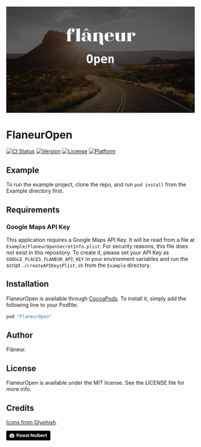 ![FlaneurOpen logo](Image.png)

# FlaneurOpen

[![CI Status](http://img.shields.io/travis/dirtyhenry/FlaneurOpen.svg?style=flat)](https://travis-ci.org/dirtyhenry/FlaneurOpen)
[![Version](https://img.shields.io/cocoapods/v/FlaneurOpen.svg?style=flat)](http://cocoapods.org/pods/FlaneurOpen)
[![License](https://img.shields.io/cocoapods/l/FlaneurOpen.svg?style=flat)](http://cocoapods.org/pods/FlaneurOpen)
[![Platform](https://img.shields.io/cocoapods/p/FlaneurOpen.svg?style=flat)](http://cocoapods.org/pods/FlaneurOpen)

## Example

To run the example project, clone the repo, and run `pod install` from the Example directory first.

## Requirements

### Google Maps API Key

This application requires a Google Maps API Key. It will be read from a file at
`Example/FlaneurOpenSecretInfo.plist`. For security reasons, this file does not
exist in this repository. To create it, please set your API Key as `GOOGLE_PLACES_FLANEUR_API_KEY`
in your environment variables and run the script `./createAPIKeysPlist.sh` from
the `Example` directory.

## Installation

FlaneurOpen is available through [CocoaPods](http://cocoapods.org). To install
it, simply add the following line to your Podfile:

```ruby
pod "FlaneurOpen"
```

## Author

Flâneur.

## License

FlaneurOpen is available under the MIT license. See the LICENSE file for more info.

## Credits

[Icons from Glyphish](http://www.glyphish.com).

<a style="background-color:black;color:white;text-decoration:none;padding:4px 6px;font-family:-apple-system, BlinkMacSystemFont, &quot;San Francisco&quot;, &quot;Helvetica Neue&quot;, Helvetica, Ubuntu, Roboto, Noto, &quot;Segoe UI&quot;, Arial, sans-serif;font-size:12px;font-weight:bold;line-height:1.2;display:inline-block;border-radius:3px;" href="https://unsplash.com/@hellocolor?utm_medium=referral&amp;utm_campaign=photographer-credit&amp;utm_content=creditBadge" target="_blank" rel="noopener noreferrer" title="Download free do whatever you want high-resolution photos from Pawel Nolbert"><span style="display:inline-block;padding:2px 3px;"><svg xmlns="http://www.w3.org/2000/svg" style="height:12px;width:auto;position:relative;vertical-align:middle;top:-1px;fill:white;" viewBox="0 0 32 32"><title></title><path d="M20.8 18.1c0 2.7-2.2 4.8-4.8 4.8s-4.8-2.1-4.8-4.8c0-2.7 2.2-4.8 4.8-4.8 2.7.1 4.8 2.2 4.8 4.8zm11.2-7.4v14.9c0 2.3-1.9 4.3-4.3 4.3h-23.4c-2.4 0-4.3-1.9-4.3-4.3v-15c0-2.3 1.9-4.3 4.3-4.3h3.7l.8-2.3c.4-1.1 1.7-2 2.9-2h8.6c1.2 0 2.5.9 2.9 2l.8 2.4h3.7c2.4 0 4.3 1.9 4.3 4.3zm-8.6 7.5c0-4.1-3.3-7.5-7.5-7.5-4.1 0-7.5 3.4-7.5 7.5s3.3 7.5 7.5 7.5c4.2-.1 7.5-3.4 7.5-7.5z"></path></svg></span><span style="display:inline-block;padding:2px 3px;">Pawel Nolbert</span></a>
